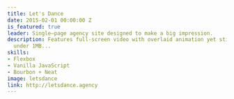 ```yaml
---
title: Let's Dance
date: 2015-02-01 00:00:00 Z
is_featured: true
leader: Single–page agency site designed to make a big impression.
description: Features full-screen video with overlaid animation yet still weighs in
  under 1MB...
skills:
- Flexbox
- Vanilla JavaScript
- Bourbon + Neat
image: letsdance
link: http://letsdance.agency
---
```


